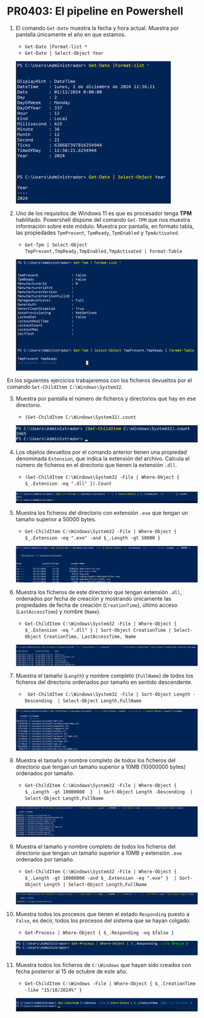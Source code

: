 # PR0403: El pipeline en Powershell

1. El comando `Get-Date` muestra la fecha y hora actual. Muestra por pantalla únicamente el año en que estamos.
    
    - `Get-Date |Format-list *`
    - `Get-Date | Select-Object Year`
  
    ![alt](./img/Ej%201.png)

2. Uno de los requisitos de Windows 11 es que es procesador tenga **TPM** habilitado. Powershell dispone del comando `Get-TPM` que nos muestra información sobre este módulo. Muestra por pantalla, en formato tabla, las propiedades `TpmPresent`, `TpmReady`, `TpmEnabled` y `TpmActivated`.

    - `Get-Tpm | Select-Object TmpPresent,TmpReady,TmpEnabled,TmpActivated | Format-Table`

    ![alt](./img/Ej%202.png)


En los siguientes ejercicios trabajaremos con los ficheros devueltos por el comando `Get-ChildItem C:\Windows\System32`.

3. Muestra por pantalla el número de ficheros y directorios que hay en ese directorio.

    - `(Get-ChildItem C:\Windows\System32).count`
  
    ![alt](./img/Ej%203.png)

4. Los objetos devueltos por el comando anterior tienen una propiedad denominada `Extension`, que indica la extensión del archivo. Calcula el número de ficheros en el directorio que tienen la extensión `.dll`.
   
    - `(Get-ChildItem C:\Windows\System32 -File | Where-Object { $_.Extension -eq ".dll" }).Count`

    ![alt](./img/Ej%204.png)

5. Muestra los ficheros del directorio con extensión `.exe` que tengan un tamaño superior a 50000 bytes.

    - `Get-ChildItem C:\Windows\System32 -File | Where-Object { $_.Extension -eq ".exe" -and $_.Length -gt 50000 }`

    ![alt](./img/Ej%205.png)

6. Muestra los ficheros de este directorio que tengan extensión `.dll`, ordenados por fecha de creación y mostrando únicamente las propiedades de fecha de creación (`CreationTime`), último acceso (`LastAccessTime`) y nombre (`Name`).
   
   - `Get-ChildItem C:\Windows\System32 -File | Where-Object { $_.Extension -eq ".dll" } | Sort-Object CreationTime | Select-Object CreationTime, LastAccessTime, Name`

    ![alt](./img/Ej%206.png)

7. Muestra el tamaño (`Length`) y nombre completo (`FullName`) de todos los ficheros del directorio ordenados por tamaño en sentido descendente.

    - ` Get-ChildItem C:\Windows\System32 -File | Sort-Object Length -Descending  | Select-Object Length,FullName` 

    ![alt](./img/Ej%207.png)

8. Muestra el tamaño y nombre completo de todos los ficheros del directorio que tengan un tamaño superior a 10MB (10000000 bytes) ordenados por tamaño.

    - `Get-ChildItem C:\Windows\System32 -File | Where-Object { $_.Length -gt 10000000  }  | Sort-Object Length -Descending  | Select-Object Length,FullName`

    ![alt](./img/Ej%208.png)

9. Muestra el tamaño y nombre completo de todos los ficheros del directorio que tengan un tamaño superior a 10MB y extensión `.exe` ordenados por tamaño.
    
    - `Get-ChildItem C:\Windows\System32 -File | Where-Object { $_.Length -gt 10000000 -and $_.Extension -eq ".exe" }  | Sort-Object Length | Select-Object Length,FullName`

    ![alt](./img/Ej%209.png)

10. Muestra todos los procesos que tienen el estado `Responding` puesto a `False`, es decir, todos los procesos del sistema que se hayan colgado.

    - `Get-Process | Where-Object { $_.Responding -eq $false }`

    ![alt](./img/Ej%2010.png)

11. Muestra todos los ficheros de `C:\Windows` que hayan sido creados con fecha posterior al 15 de octubre de este año.
    
    - `Get-ChildItem C:\Windows -File | Where-Object { $_.CreationTime -like "15/10/2024%" }`

    ![alt](./img/Ej%2011.png)